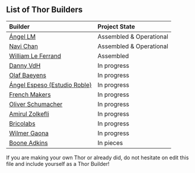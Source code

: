 ## List of Thor Builders

Builder | Project State
:--- | :---
[Ángel LM](https://hackaday.io/project/12989-thor) | Assembled & Operational
[Navi Chan](https://hackaday.io/navichan) | Assembled & Operational
[William Le Ferrand](https://groups.google.com/forum/#!topic/thor-opensource-3d-printable-robotic-arm/xrR8ILnFSqo) | Assembled
[Danny VdH](https://hackaday.io/project/16665-thor-robot-with-addons-and-gui) | In progress
[Olaf Baeyens](https://hackaday.io/project/16483-building-the-thor-robot) | In progress
[Ángel Espeso (Estudio Roble)](https://twitter.com/EstudioRoble) | In progress
[French Makers](https://twitter.com/@frenchmakers) | In progress
[Oliver Schumacher](https://groups.google.com/forum/#!topic/thor-opensource-3d-printable-robotic-arm/-1GhTLVNHaA) | In progress
[Amirul Zolkefli](https://groups.google.com/forum/#!topic/thor-opensource-3d-printable-robotic-arm/nP2nNkQmiz8) | In progress
[Bricolabs](https://groups.google.com/forum/#!topic/thor-opensource-3d-printable-robotic-arm/sKvLtJVzP-s) | In progress
[Wilmer Gaona](https://groups.google.com/forum/#!topic/thor-opensource-3d-printable-robotic-arm/FDOUjNPFvQQ) | In progress
[Boone Adkins](https://github.com/b-adkins) | In pieces

If you are making your own Thor or already did, do not hesitate on edit this file and include yourself as a Thor Builder!
